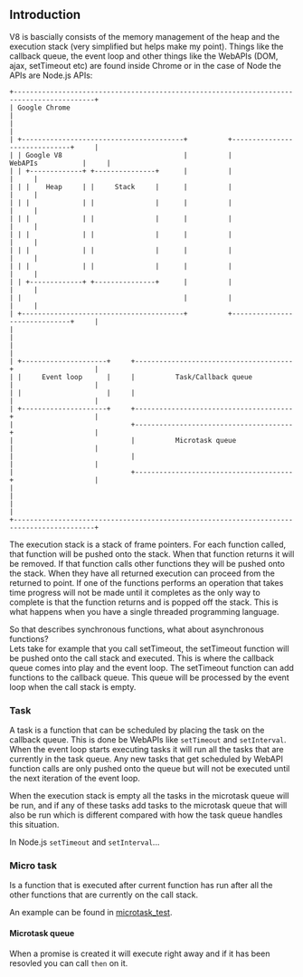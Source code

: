 ## Introduction
V8 is bascially consists of the memory management of the heap and the execution
stack (very simplified but helps make my point). Things like the callback queue,
the event loop and other things like the WebAPIs (DOM, ajax, setTimeout etc) are
found inside Chrome or in the case of Node the APIs are Node.js APIs:
```
+------------------------------------------------------------------------------------------+
| Google Chrome                                                                            |
|                                                                                          |
| +----------------------------------------+          +------------------------------+     |
| | Google V8                              |          |            WebAPIs           |     |
| | +-------------+ +---------------+      |          |                              |     |
| | |    Heap     | |     Stack     |      |          |                              |     |
| | |             | |               |      |          |                              |     |
| | |             | |               |      |          |                              |     |
| | |             | |               |      |          |                              |     |
| | |             | |               |      |          |                              |     |
| | |             | |               |      |          |                              |     |
| | +-------------+ +---------------+      |          |                              |     |
| |                                        |          |                              |     |
| +----------------------------------------+          +------------------------------+     |
|                                                                                          |
|                                                                                          |
| +---------------------+     +---------------------------------------+                    |
| |     Event loop      |     |          Task/Callback queue          |                    |
| |                     |     |                                       |                    |
| +---------------------+     +---------------------------------------+                    |
|                             +---------------------------------------+                    |
|                             |          Microtask queue              |                    |
|                             |                                       |                    |
|                             +---------------------------------------+                    |
|                                                                                          |
|                                                                                          |
+------------------------------------------------------------------------------------------+
```
The execution stack is a stack of frame pointers. For each function called, that
function will be pushed onto the stack. When that function returns it will be
removed. If that function calls other functions they will be pushed onto the
stack. When they have all returned execution can proceed from the returned to 
point. If one of the functions performs an operation that takes time progress
will not be made until it completes as the only way to complete is that the
function returns and is popped off the stack. This is what happens when you have
a single threaded programming language.

So that describes synchronous functions, what about asynchronous functions?  
Lets take for example that you call setTimeout, the setTimeout function will be
pushed onto the call stack and executed. This is where the callback queue comes
into play and the event loop. The setTimeout function can add functions to the
callback queue. This queue will be processed by the event loop when the call
stack is empty.

### Task
A task is a function that can be scheduled by placing the task on the callback
queue. This is done be WebAPIs like `setTimeout` and `setInterval`.
When the event loop starts executing tasks it will run all the tasks that
are currently in the task queue. Any new tasks that get scheduled by WebAPI
function calls are only pushed onto the queue but will not be executed until
the next iteration of the event loop.

When the execution stack is empty all the tasks in the microtask queue will be
run, and if any of these tasks add tasks to the microtask queue that will also
be run which is different compared with how the task queue handles this situation.

In Node.js `setTimeout` and `setInterval`...


### Micro task
Is a function that is executed after current function has run after all the
other functions that are currently on the call stack.

An example can be found in [microtask_test](../test/microtask_test.cc).


#### Microtask queue
When a promise is created it will execute right away and if it has been resovled
you can call `then` on it.

